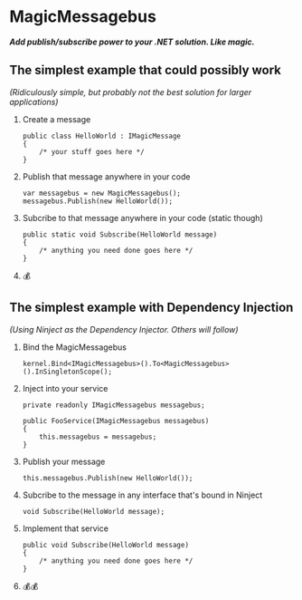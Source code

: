 
# MagicMessagebus
***Add publish/subscribe power to your .NET solution. Like magic.***

## The simplest example that could possibly work
*(Ridiculously simple, but probably not the best solution for larger applications)*

  1. Create a message
   
         public class HelloWorld : IMagicMessage
         {
             /* your stuff goes here */
         }

2. Publish that message anywhere in your code

       var messagebus = new MagicMessagebus();
       messagebus.Publish(new HelloWorld());

3. Subcribe to that message anywhere in your code (static though)

       public static void Subscribe(HelloWorld message)
       {
           /* anything you need done goes here */
       }

4. 💰

## The simplest example with Dependency Injection
*(Using Ninject as the Dependency Injector. Others will follow)*

1. Bind the MagicMessagebus

       kernel.Bind<IMagicMessagebus>().To<MagicMessagebus>().InSingletonScope();

2. Inject into your service

       private readonly IMagicMessagebus messagebus;

       public FooService(IMagicMessagebus messagebus)
       {
           this.messagebus = messagebus;
       }

3. Publish your message

       this.messagebus.Publish(new HelloWorld());

4. Subcribe to the  message in any interface that's bound in Ninject

       void Subscribe(HelloWorld message);
       
5. Implement that service

       public void Subscribe(HelloWorld message)
       {
           /* anything you need done goes here */
       }

6. 💰💰
